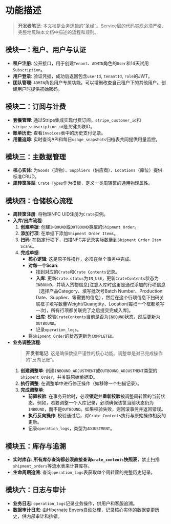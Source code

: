 # 功能描述 

> **开发者笔记**: 本文档是业务逻辑的“圣经”。Service层的代码实现必须严格、完整地反映本文档中描述的流程和规则。

## 模块一：租户、用户与认证
- **租户注册**: 公开接口，用于创建`Tenant`、`ADMIN`角色的`User`和14天试用`Subscription`。
- **用户登录**: 验证凭据，成功后返回包含`userId`, `tenantId`, `role`的JWT。
- **团队管理**: `ADMIN`角色用户专属功能。可以增删改查自己租户下的其他用户。创建用户时提供初始密码。

## 模块二：订阅与计费
- **套餐管理**: 通过Stripe集成实现付费订阅。`stripe_customer_id`和`stripe_subscription_id`是关键关联ID。
- **账单历史**: 查看`Invoices`表中的历史支付记录。
- **用量追踪**: 实时查询API和每日`usage_snapshots`归档表共同提供用量监控。

## 模块三：主数据管理
- **核心实体**: 为`Goods`（货物）、`Suppliers`（供应商）、`Locations`（库位）提供标准CRUD。
- **周转筐类型**: `Crate Types`作为模板，定义一类周转筐的通用物理属性。

## 模块四：仓储核心流程
- **周转筐注册**: 将物理NFC UID注册为`Crate`实例。
- **入库/出库流程**:
    1.  **创建单据**: 创建`INBOUND`或`OUTBOUND`类型的`Shipment Order`。
    2.  **添加行项**: 在单据下添加`Shipment Order Items`。
    3.  **扫码**: 在指定行项下，扫描NFC并记录实际数量到`Shipment Order Item Scans`。
    4.  **完成单据**:
        - **核心逻辑**: 这是原子性操作，必须在单个事务中完成。
        - **对每一个Scan**:
            - 找到对应的`Crate`和`Crate Contents`记录。
            - **入库**: 更新`Crate.status`为`IN_USE`，更新`CrateContents`状态为`INBOUND`，并填入货物信息[注意入库时这里是通过添加的行项信息（选择产品Category、填写批次号Batch Number、Production Date、Supplier、等需要的信息），然后在这个行项信息下扫码关联框子填写数量Weight/Quangtity、Location(每扫一个框都填写一次)，所有行项都关联完了之后提交完成入库]。
            - **出库**: 校验`CrateContents`当前是否为`INBOUND`状态，然后更新为`OUTBOUND`。
            - 记录`operation_logs`。
        - 将`Shipment Order`的状态更新为`COMPLETED`。
- **业务调整流程**:
    > **开发者笔记**: 这是确保数据严谨性的核心功能。调整单是对已完成操作的“反向记账”。
    1.  **创建调整单**: 创建`INBOUND_ADJUSTMENT`或`OUTBOUND_ADJUSTMENT`类型的`Shipment Order`，并关联原始单据ID。
    2.  **执行调整**: 在调整单中进行修正操作（如移除一个扫描记录）。
    3.  **完成调整单**:
        - **前置校验**: 在事务开始时，必须**锁定**并**重新校验**被调整周转筐的当前状态。例如，若要调整一个入库记录，必须确保该筐当前状态仍为`INBOUND`，而不是`OUTBOUND`。如果校验失败，则回滚事务并返回错误。
        - **执行反向操作**: 校验通过后，对`Crate Contents`执行与原始操作相反的更新。
        - 记录`operation_logs`，类型为`ADJUSTMENT`。

## 模块五：库存与追溯
- **实时库存**: **所有库存查询都必须直接查询`crate_contents`快照表**，禁止扫描`shipment_orders`等流水表来计算库存。
- **生命周期追溯**: 查询`operation_logs`表获取单个周转筐的完整历史记录。

## 模块六：日志与审计
- **业务日志**: `operation_logs`记录业务操作，供用户和客服追溯。
- **数据审计日志**: 由Hibernate Envers自动处理，记录核心实体的数据变更历史，供内部审计和排错。